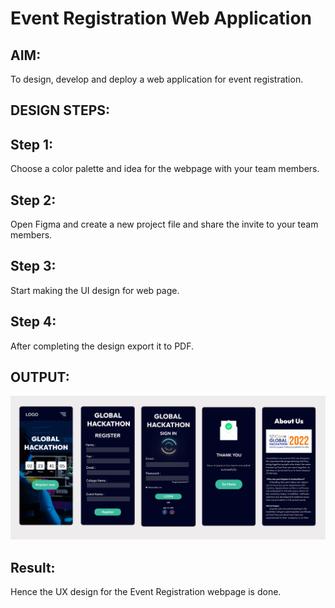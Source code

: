 # Event Registration Web Application

## AIM:
To design, develop and deploy a web application for event registration.

## DESIGN STEPS:

## Step 1:
Choose a color palette and idea for the webpage with your team members.

## Step 2:
Open Figma and create a new project file and share the invite to your team members.

##  Step 3:
Start making the UI design for web page.

## Step 4:
After completing the design export it to PDF.

## OUTPUT:

![output](./design.jpg)

## Result:
Hence the UX design for the Event Registration webpage is done.